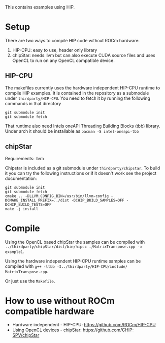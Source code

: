 This contains examples using HIP.

# Setup
There are two ways to compile HIP code without ROCm hardware.
1. HIP-CPU: easy to use, header only library
2. chipStar: needs llvm but can also execute CUDA source files and uses OpenCL to run on any OpenCL compatible device.

## HIP-CPU
The makefiles currently uses the hardware independent HIP-CPU runtime to compile HIP examples. It is contained in the repository as a submodule under `thirdparty/HIP-CPU`. You need to fetch it by running the following commands in that directory 
 ```
 git submodule init
 git submodule fetch
 ```
That runtime also need Intels oneAPI Threading Building Blocks (tbb) library. Under arch it should be installable as
 `pacman -S intel-oneapi-tbb`

## chipStar
Requirements: llvm 

Chipstar is included as a git submodule under `thirdparty/chipstar`. To build it you can try the following instructions or if it doesn't work see the project documentation:
 ```
 git submodule init
 git submodule fetch
 cmake .. -DLLVM_CONFIG_BIN=/usr/bin/llvm-config -DCMAKE_INSTALL_PREFIX=../dist -DCHIP_BUILD_SAMPLES=OFF -DCHIP_BUILD_TESTS=OFF
 make -j install
 ```
 
# Compile
Using the OpenCL based chipStar the samples can be compiled with
 `../thirdparty/chipStar/dist/bin/hipcc ./MatrixTranspose.cpp -o example1`.
 
Using the hardware independent HIP-CPU runtime samples can be compiled with
 `g++ -ltbb -I../thirdparty/HIP-CPU/include/ MatrixTranspose.cpp`.

Or just use the `Makefile`.

# How to use without ROCm compatible hardware
- Hardware independent - HIP-CPU: <https://github.com/ROCm/HIP-CPU>
- Using OpenCL devices - chipStar: <https://github.com/CHIP-SPV/chipStar>
